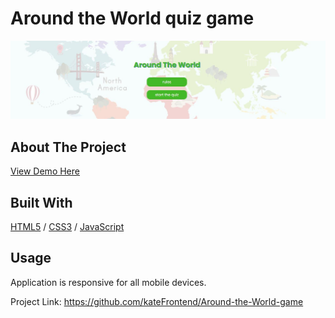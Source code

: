 <div>
  <h1>Around the World quiz game</h1> 
  <img src="image/cover-quiz.JPG" alt="Quiz game" width="auto">
</div>

<!-- ABOUT THE PROJECT -->
## About The Project
<p></p>
<p></p>

  <p>
    <a href="https://around-the-world-app.glitch.me">View Demo Here</a>
  </p>

## Built With

[HTML5](https://www.w3schools.com/html/) / [CSS3](https://www.w3schools.com/css/) / [JavaScript](https://www.w3schools.com/js/)
 
<!-- USAGE EXAMPLES -->
## Usage

<p></p>
<p></p>
<p></p>
<p>Application is responsive for all mobile devices.</p>


Project Link: https://github.com/kateFrontend/Around-the-World-game
